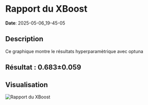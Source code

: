 # Rapport du XBoost
**Date**: 2025-05-06_19-45-05

## Description
Ce graphique montre le résultats hyperparamètrique avec optuna
 ## Résultat : 0.683±0.059

## Visualisation
![Rapport du XBoost](../static/images/rapport_du_xboost_plot.png)
